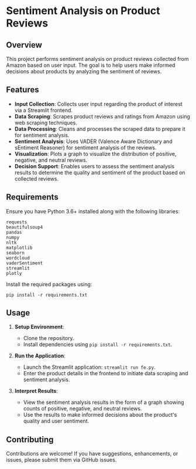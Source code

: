 # Sentiment Analysis on Product Reviews

## Overview

This project performs sentiment analysis on product reviews collected from Amazon based on user input. The goal is to help users make informed decisions about products by analyzing the sentiment of reviews.

## Features

- **Input Collection**: Collects user input regarding the product of interest via a Streamlit frontend.
- **Data Scraping**: Scrapes product reviews and ratings from Amazon using web scraping techniques.
- **Data Processing**: Cleans and processes the scraped data to prepare it for sentiment analysis.
- **Sentiment Analysis**: Uses VADER (Valence Aware Dictionary and sEntiment Reasoner) for sentiment analysis of the reviews.
- **Visualization**: Plots a graph to visualize the distribution of positive, negative, and neutral reviews.
- **Decision Support**: Enables users to assess the sentiment analysis results to determine the quality and sentiment of the product based on collected reviews.

## Requirements

Ensure you have Python 3.6+ installed along with the following libraries:

```
requests
beautifulsoup4
pandas
numpy
nltk
matplotlib
seaborn
wordcloud
vaderSentiment
streamlit
plotly
```

Install the required packages using:

```
pip install -r requirements.txt
```

## Usage

1. **Setup Environment**:
   - Clone the repository.
   - Install dependencies using `pip install -r requirements.txt`.

2. **Run the Application**:
   - Launch the Streamlit application: `streamlit run fe.py`.
   - Enter the product details in the frontend to initiate data scraping and sentiment analysis.

3. **Interpret Results**:
   - View the sentiment analysis results in the form of a graph showing counts of positive, negative, and neutral reviews.
   - Use the results to make informed decisions about the product's quality and user sentiment.

## Contributing

Contributions are welcome! If you have suggestions, enhancements, or issues, please submit them via GitHub issues.
